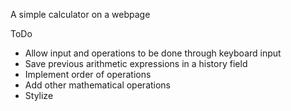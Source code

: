 
A simple calculator on a webpage

ToDo
- Allow input and operations to be done through keyboard input
- Save previous arithmetic expressions in a history field
- Implement order of operations
- Add other mathematical operations
- Stylize